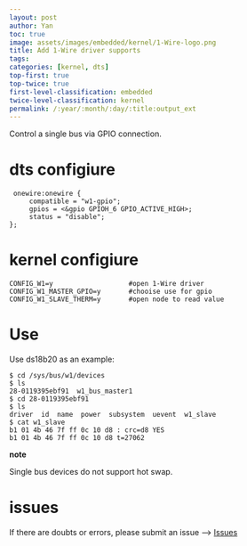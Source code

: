 ```yaml
---
layout: post
author: Yan 
toc: true
image: assets/images/embedded/kernel/1-Wire-logo.png
title: Add 1-Wire driver supports
tags:
categories: [kernel, dts]
top-first: true
top-twice: true
first-level-classification: embedded
twice-level-classification: kernel
permalink: /:year/:month/:day/:title:output_ext
---
```


Control a single bus via GPIO connection.

# dts configiure

```shell
 onewire:onewire {
     compatible = "w1-gpio";
     gpios = <&gpio GPIOH_6 GPIO_ACTIVE_HIGH>;
     status = "disable";
};
```

# kernel configiure

```shell
CONFIG_W1=y                   #open 1-Wire driver
CONFIG_W1_MASTER_GPIO=y       #chooise use for gpio
CONFIG_W1_SLAVE_THERM=y       #open node to read value
```

# Use

Use ds18b20 as an example:

```shell
$ cd /sys/bus/w1/devices
$ ls
28-0119395ebf91  w1_bus_master1
$ cd 28-0119395ebf91
$ ls
driver  id  name  power  subsystem  uevent  w1_slave
$ cat w1_slave 
b1 01 4b 46 7f ff 0c 10 d8 : crc=d8 YES 
b1 01 4b 46 7f ff 0c 10 d8 t=27062
```

**note**

Single bus devices do not support hot swap.

# issues

If there are doubts or errors, please submit an issue --> [Issues](https://github.com/yan-wyb/issues/issues)
